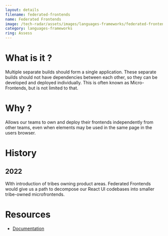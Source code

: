 ```yaml
---
layout: details
filename: federated-frontends
name: Federated Frontends
image: /tech-radar/assets/images/languages-frameworks/federated-frontends.png
category: languages-frameworks
ring: Assess
---
```


# What is it ?
Multiple separate builds should form a single application. These separate builds should not have dependencies between each other, so they can be developed and deployed individually.
This is often known as Micro-Frontends, but is not limited to that.

# Why ?
Allows our teams to own and deploy their frontends independently from other teams, even when elements may be used in the same page in the users browser.

# History
## 2022
WIth introduction of tribes owning product areas. Federated Frontends would give us a path to decompose our React UI codebases into smaller tribe-owned microfrontends.

# Resources
- [Documentation](https://webpack.js.org/concepts/module-federation/)

